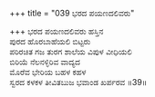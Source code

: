 +++
title = "039 ಭರದ ಪಯಣದಲಿವರು"

+++
ಭರದ ಪಯಣದಲಿವರು ಹಸ್ತಿನ  
ಪುರದ ಹೊರಬಾಹೆಯಲಿ ಬಿಟ್ಟರು  
ಪರಿರಚಿತ ಗಜ ತುರಗ ಶಾಲೆಯ ವಿಪುಳ ವೀಧಿಯಲಿ  
ಬಿರಿಯೆ ನೆಲನಳ್ಳಿರಿವ ವಾದ್ಯದ  
ಮೊರೆವ ಭೇರಿಯ ಬಹಳ ಕಹಳ  
ಸ್ವರದ ಕಳಕಳ ತೀವಿತಬುಜ ಭವಾಂಡ ಖರ್ಪರವ    ॥39॥